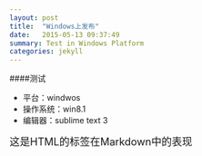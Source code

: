```yaml
---
layout: post 
title:  "Windows上发布"
date:   2015-05-13 09:37:49
summary: Test in Windows Platform
categories: jekyll
---
```

####测试
- 平台：windwos
- 操作系统：win8.1
- 编辑器：sublime text 3


<span style="font-size:18px;text-align:center;">这是HTML的标签在Markdown中的表现</span>

